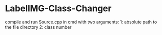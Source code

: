 # LabelIMG-Class-Changer


compile and run Source.cpp in cmd with two arguments:
    1: absolute path to the file directory
    2: class number
